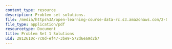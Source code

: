 ```yaml
---
content_type: resource
description: Problem set solutions.
file: /media/https%3A/open-learning-course-data-rc.s3.amazonaws.com/2-004-dynamics-and-control-ii-spring-2008/2812610c7c0def473be9572d6ea9d2b7_ps1soln.pdf
file_type: application/pdf
resourcetype: Document
title: Problem Set 1 Solutions
uid: 2812610c-7c0d-ef47-3be9-572d6ea9d2b7
---
```

